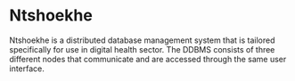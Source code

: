 # Ntshoekhe
Ntshoekhe is a distributed database management system that is tailored specifically for use in digital health sector. The DDBMS consists of three different nodes that communicate and are accessed through the same user interface.
